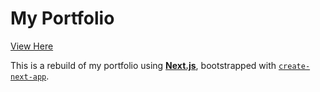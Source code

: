 # My Portfolio

[View Here](https://artatura.com)

This is a rebuild of my portfolio using [**Next.js**](https://nextjs.org), bootstrapped with [`create-next-app`](https://nextjs.org/docs/app/api-reference/cli/create-next-app).

